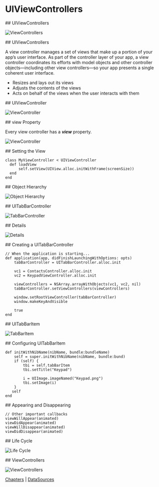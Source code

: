 # UIViewControllers

<slide>
## UIViewControllers

![](viewcontrollers.png "ViewControllers") 

</slide>

<slide>
## UIViewControllers

A view controller manages a set of views that make up a portion of your app’s user interface. As part of the controller layer of your app, a view controller coordinates its efforts with model objects and other controller objects—including other view controllers—so your app presents a single coherent user interface.

+ Resizes and lays out its views
+ Adjusts the contents of the views
+ Acts on behalf of the views when the user interacts with them     

</slide>
    
<slide>
## UIViewController

![](viewcontroller.png "ViewController") 

</slide>

<slide>
## view Property

Every view controller has a ***view*** property.

![](viewproperty.png "ViewController") 

</slide>

<slide>
## Setting the View

    class MyViewController < UIViewController 
      def loadView
          self.setView(UIView.alloc.initWithFrame(screenSize))
      end
    end

</slide>

<slide>
## Object Hierarchy

![](objecthierarchy.png "Object Hierarchy") 

</slide>

<slide>
## UITabBarController

![](tabbarcontroller.png "TabBarController") 

</slide>

<slide>
## Details

![](tabbardetails.png "Details") 

</slide>

<slide>
## Creating a UITabBarController

    // When the application is starting...
    def application(app, didFinishLaunchingWithOptions: opts) 
        tabBarController = UITabBarController.alloc.init
        
        vc1 = ContactsController.alloc.init
        vc2 = KeypadViewController.alloc.init
        
        viewControllers = NSArray.arrayWithObjects(vc1, vc2, nil)
        tabBarController.setViewControllers(viewControllers)
     
        window.setRootViewController(tabBarController)
        window.makeKeyAndVisible

        true
    end

</slide>

<slide>
## UITabBarItem

![](tabbaritem.png "TabBarItem") 

</slide>

<slide>
## Configuring UITabBarItem

    def initWithNibName(nibName, bundle:bundleName)
        self = super.initWithNibName(nibName, bundle:bund)
        if (self) {
            tbi = self.tabBarItem
            tbi.setTitle("Keypad")
            
            i = UIImage.imageNamed("Keypad.png")
            tbi.setImage(i)
        }
       self
    end

</slide>

<slide>
## Appearing and Disappearing

    // Other important callbacks
    viewWillAppear(animated)
    viewDidAppear(animated)
    viewWillDisappear(animated)
    viewDidDisappear(animated)  

</slide>

<slide>
## Life Cycle

![](lifecycle.png "Life Cycle") 

</slide>

<slide>
## ViewControllers

![](viewcontrollers.png "ViewControllers") 

[Chapters](../reveal.html) | 
[DataSources](../12-DataSources/reveal.html)

</slide>

